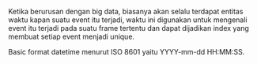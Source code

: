 Ketika berurusan dengan big data, biasanya akan selalu terdapat entitas waktu kapan suatu event itu terjadi, waktu ini digunakan untuk mengenali event itu terjadi pada suatu frame tertentu dan dapat dijadikan index yang membuat setiap event menjadi unique.

 

Basic format datetime menurut ISO 8601 yaitu YYYY-mm-dd HH:MM:SS.